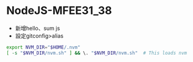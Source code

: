 # NodeJS-MFEE31_38
 - 新增hello、sum js
 - 設定gitconfig>alias
```bash
export NVM_DIR="$HOME/.nvm"
[ -s "$NVM_DIR/nvm.sh" ] && \. "$NVM_DIR/nvm.sh"  # This loads nvm
```